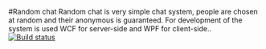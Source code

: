 #Random chat
Random chat is very simple chat system, people are chosen at random and their anonymous is guaranteed. For development of the system is used WCF for server-side and WPF for client-side..</br>
[![Build status](https://ci.appveyor.com/api/projects/status/4547tsy5q9pmv9ly?svg=true)](https://ci.appveyor.com/project/iovigi/randomchat)
